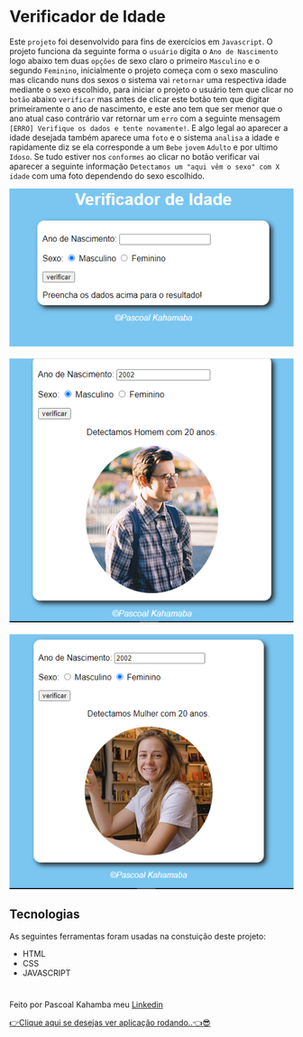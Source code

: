 # Verificador de Idade

Este `projeto` foi desenvolvido para fins de exercícios em `Javascript`. O projeto funciona da seguinte forma o `usuário` digita o `Ano de Nascimento` logo abaixo tem duas `opções` de sexo claro o primeiro `Masculino` e o segundo `Feminino`, inicialmente o projeto começa com o sexo masculino mas clicando nuns dos sexos o sistema vai `retornar` uma respectiva idade mediante o sexo escolhido, para iniciar o projeto o usuário tem que clicar no `botão` abaixo `verificar` mas antes de clicar este botão tem que digitar primeiramente o ano de nascimento, e este ano tem que ser menor que o ano atual caso contrário var retornar um `erro` com a seguinte mensagem `[ERRO] Verifique os dados e tente novamente!`. E algo legal ao aparecer a idade desejada também aparece uma `foto` e o sistema `analisa` a idade e rapidamente diz se ela corresponde a um `Bebe` `jovem` `Adulto` e por ultimo `Idoso`. Se tudo estiver nos `conformes` ao clicar no botão verificar vai aparecer a seguinte informação `Detectamos um "aqui vêm o sexo" com X idade` com uma foto dependendo do sexo escolhido.

![foto do projeto iniciando](img/fotoinicial.PNG)

![foto do projeto executando](img/fotoexecutando.PNG)

![foto do projeto executando mulher](img/fotoprojetomulher.PNG)

## Tecnologias

As seguintes ferramentas foram usadas na constuição deste projeto:

- HTML
- CSS
- JAVASCRIPT

#

Feito por Pascoal Kahamba meu [Linkedin](https://www.linkedin.com/in/pascoal-kahamba-7b43bb233?lipi=urn%3Ali%3Apage%3Ad_flagship3_profile_view_base_contact_details%3BTg8LEKayToyytOX1pVAQ%2Bg%3D%3D)

[👉Clique aqui se desejas ver aplicação rodando..👈😎](https://verificadorde-idade.vercel.app/)
